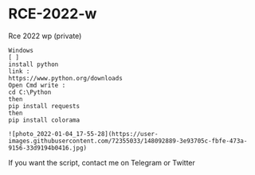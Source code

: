 # RCE-2022-w

Rce 2022 wp  (private)


    Windows
    [ ]
    install python
    link :
    https://www.python.org/downloads
    Open Cmd write :
    cd C:\Python
    then
    pip install requests
    then
    pip install colorama
    
    ![photo_2022-01-04_17-55-28](https://user-images.githubusercontent.com/72355033/148092889-3e93705c-fbfe-473a-9156-33d9194b0416.jpg)

If you want the script, contact me on Telegram or Twitter
